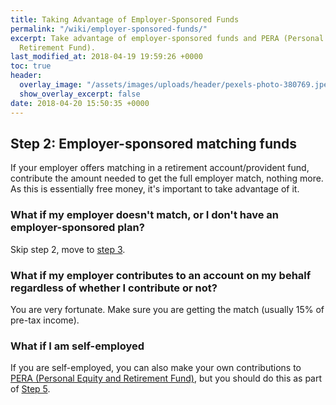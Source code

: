 ```yaml
---
title: Taking Advantage of Employer-Sponsored Funds
permalink: "/wiki/employer-sponsored-funds/"
excerpt: Take advantage of employer-sponsored funds and PERA (Personal Equity and
  Retirement Fund).
last_modified_at: 2018-04-19 19:59:26 +0000
toc: true
header:
  overlay_image: "/assets/images/uploads/header/pexels-photo-380769.jpeg"
  show_overlay_excerpt: false
date: 2018-04-20 15:50:35 +0000
---
```


## Step 2: Employer-sponsored matching funds

If your employer offers matching in a retirement account/provident fund, contribute the amount needed to get the full employer match, nothing more. As this is essentially free money, it's important to take advantage of it.

### What if my employer doesn't match, or I don't have an employer-sponsored plan?

Skip step 2, move to [step 3](/wiki/pay-high-interest-debt/).

### What if my employer contributes to an account on my behalf regardless of whether I contribute or not?

You are very fortunate. Make sure you are getting the match (usually 15% of pre-tax income).

### What if I am self-employed

If you are self-employed, you can also make your own contributions to [PERA (Personal Equity and Retirement Fund)](), but you should do this as part of [Step 5](/wiki/save-for-retirement/).
